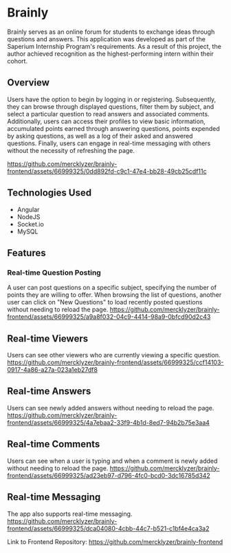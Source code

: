# Brainly

Brainly serves as an online forum for students to exchange ideas through questions and answers. This application was developed as part of the Saperium Internship Program's requirements. As a result of this project, the author achieved recognition as the highest-performing intern within their cohort.

## Overview
Users have the option to begin by logging in or registering. Subsequently, they can browse through displayed questions, filter them by subject, and select a particular question to read answers and associated comments. Additionally, users can access their profiles to view basic information, accumulated points earned through answering questions, points expended by asking questions, as well as a log of their asked and answered questions. Finally, users can engage in real-time messaging with others without the necessity of refreshing the page.

https://github.com/mercklyzer/brainly-frontend/assets/66999325/0dd892fd-c9c1-47e4-bb28-49cb25cdf11c

## Technologies Used
* Angular
* NodeJS
* Socket.io
* MySQL

## Features
### Real-time Question Posting
A user can post questions on a specific subject, specifying the number of points they are willing to offer. When browsing the list of questions, another user can click on "New Questions" to load recently posted questions without needing to reload the page.
https://github.com/mercklyzer/brainly-frontend/assets/66999325/a9a8f032-04c9-4414-98a9-0bfcd90d2c43

## Real-time Viewers
Users can see other viewers who are currently viewing a specific question.
https://github.com/mercklyzer/brainly-frontend/assets/66999325/ccf14103-0917-4a86-a27a-023a1eb27df8

## Real-time Answers
Users can see newly added answers without needing to reload the page.
https://github.com/mercklyzer/brainly-frontend/assets/66999325/4a7ebaa2-33f9-4b1d-8ed7-94b2b75e3aa4

## Real-time Comments
Users can see when a user is typing and when a comment is newly added without needing to reload the page.
https://github.com/mercklyzer/brainly-frontend/assets/66999325/ad23eb97-d796-4fc0-bcd0-3dc16785d342

## Real-time Messaging
The app also supports real-time messaging.
https://github.com/mercklyzer/brainly-frontend/assets/66999325/dca04080-4cbb-44c7-b521-c1bf4e4ca3a2

Link to Frontend Repository: https://github.com/mercklyzer/brainly-frontend

